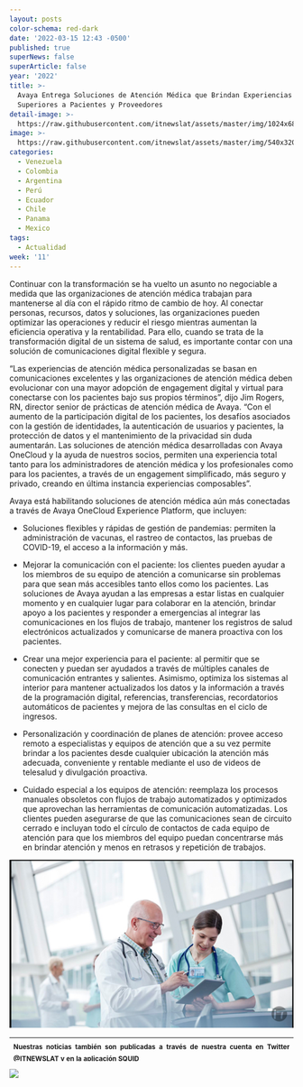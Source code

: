 ```yaml
---
layout: posts
color-schema: red-dark
date: '2022-03-15 12:43 -0500'
published: true
superNews: false
superArticle: false
year: '2022'
title: >-
  Avaya Entrega Soluciones de Atención Médica que Brindan Experiencias
  Superiores a Pacientes y Proveedores
detail-image: >-
  https://raw.githubusercontent.com/itnewslat/assets/master/img/1024x680/medico-tec-g.jpg
image: >-
  https://raw.githubusercontent.com/itnewslat/assets/master/img/540x320/medico-tec-p.jpg
categories:
  - Venezuela
  - Colombia
  - Argentina
  - Perú
  - Ecuador
  - Chile
  - Panama
  - Mexico
tags:
  - Actualidad
week: '11'
---
```

Continuar con la transformación se ha vuelto un asunto no negociable a medida que las organizaciones de atención médica trabajan para mantenerse al día con el rápido ritmo de cambio de hoy. Al conectar personas, recursos, datos y soluciones, las organizaciones pueden optimizar las operaciones y reducir el riesgo mientras aumentan la eficiencia operativa y la rentabilidad. Para ello, cuando se trata de la transformación digital de un sistema de salud, es importante contar con una solución de comunicaciones digital flexible y segura.
 
“Las experiencias de atención médica personalizadas se basan en comunicaciones excelentes y las organizaciones de atención médica deben evolucionar con una mayor adopción de engagement digital y virtual para conectarse con los pacientes bajo sus propios términos”, dijo Jim Rogers, RN, director senior de prácticas de atención médica de Avaya. “Con el aumento de la participación digital de los pacientes, los desafíos asociados con la gestión de identidades, la autenticación de usuarios y pacientes, la protección de datos y el mantenimiento de la privacidad sin duda aumentarán. Las soluciones de atención médica desarrolladas con Avaya OneCloud y la ayuda de nuestros socios, permiten una experiencia total tanto para los administradores de atención médica y los profesionales como para los pacientes, a través de un engagement simplificado, más seguro y privado, creando en última instancia experiencias composables”.
 
Avaya está habilitando soluciones de atención médica aún más conectadas a través de Avaya OneCloud Experience Platform, que incluyen:
 
- Soluciones flexibles y rápidas de gestión de pandemias: permiten la administración de vacunas, el rastreo de contactos, las pruebas de COVID-19, el acceso a la información y más.

- Mejorar la comunicación con el paciente: los clientes pueden ayudar a los miembros de su equipo de atención a comunicarse sin problemas para que sean más accesibles tanto ellos como los pacientes. Las soluciones de Avaya ayudan a las empresas a estar listas en cualquier momento y en cualquier lugar para colaborar en la atención, brindar apoyo a los pacientes y responder a emergencias al integrar las comunicaciones en los flujos de trabajo, mantener los registros de salud electrónicos actualizados y comunicarse de manera proactiva con los pacientes.
  
- Crear una mejor experiencia para el paciente: al permitir que se conecten y puedan ser ayudados a través de múltiples canales de comunicación entrantes y salientes. Asimismo, optimiza los sistemas al interior para mantener actualizados los datos y la información a través de la programación digital, referencias, transferencias, recordatorios automáticos de pacientes y mejora de las consultas en el ciclo de ingresos.
 
- Personalización y coordinación de planes de atención: provee acceso remoto a especialistas y equipos de atención que a su vez permite brindar a los pacientes desde cualquier ubicación la atención más adecuada, conveniente y rentable mediante el uso de videos de telesalud y divulgación proactiva.
 
- Cuidado especial a los equipos de atención: reemplaza los procesos manuales obsoletos con flujos de trabajo automatizados y optimizados que aprovechan las herramientas de comunicación automatizadas. Los clientes pueden asegurarse de que las comunicaciones sean de circuito cerrado e incluyan todo el círculo de contactos de cada equipo de atención para que los miembros del equipo puedan concentrarse más en brindar atención y menos en retrasos y repetición de trabajos.

![](https://raw.githubusercontent.com/itnewslat/assets/master/img/540x320/medico-tec-p.jpg)

<table style="height: 42px;" width="569">
<tbody>
<tr>
<td style="text-align: justify;"><sub><strong>Nuestras noticias también son publicadas a través de nuestra cuenta en Twitter <a href="https://twitter.com/itnewslat?lang=es">@ITNEWSLAT</a> y en la aplicación <a href="https://squidapp.co/en/">SQUID</a></strong></sub></td>
</tr>
</tbody>
</table>

<img src="https://tracker.metricool.com/c3po.jpg?hash=56f88a41e39ab42c063cc51676587a04"/>